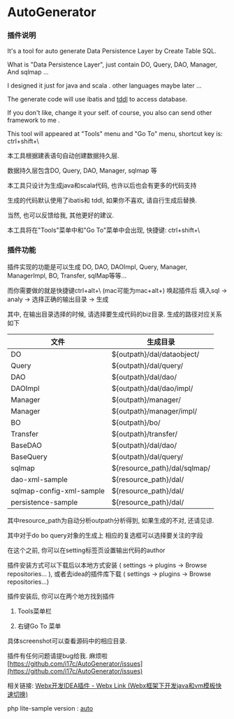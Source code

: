 # AutoGenerator


### 插件说明

It's a tool for auto generate Data Persistence Layer by Create Table SQL.

What is "Data Persistence Layer", just contain DO, Query, DAO, Manager, And sqlmap ...

I designed it just for java and scala . other languages maybe later ...

The generate code will use ibatis and <a href="https://github.com/alibaba/tb_tddl" target="_blank">tddl</a> to access database.

If you don't like, change it your self. of course, you also can send other framework to me .

This tool will appeared at "Tools" menu and "Go To" menu,  shortcut key is: ctrl+shift+\

本工具根据建表语句自动创建数据持久层. 

数据持久层包含DO, Query, DAO, Manager, sqlmap 等 

本工具只设计为生成java和scala代码, 也许以后也会有更多的代码支持 

生成的代码默认使用了ibatis和 tddl, 如果你不喜欢, 请自行生成后替换. 

当然, 也可以反馈给我, 其他更好的建议. 

本工具将在"Tools"菜单中和"Go To"菜单中会出现, 快捷键: ctrl+shift+\ 

### 插件功能

插件实现的功能是可以生成 DO, DAO, DAOImpl, Query, Manager, ManagerImpl, BO, Transfer, sqlMap等等... 

而你需要做的就是快捷键ctrl+alt+\ (mac可能为mac+alt+\) 唤起插件后 填入sql -> analy -> 选择正确的输出目录 -> 生成

其中, 在输出目录选择的时候, 请选择要生成代码的biz目录.  生成的路径对应关系如下

| 文件 | 生成目录 |
| ---- | ---- |
| DO | ${outpath}/dal/dataobject/ | 
| Query | ${outpath}/dal/query/ | 
| DAO | ${outpath}/dal/dao/ | 
| DAOImpl | ${outpath}/dal/dao/impl/ | 
| Manager| ${outpath}/manager/ | 
| Manager| ${outpath}/manager/impl/ | 
| BO| ${outpath}/bo/ | 
| Transfer | ${outpath}/transfer/ | 
| BaseDAO| ${outpath}/dal/dao/ | 
| BaseQuery| ${outpath}/dal/query/ | 
| sqlmap | ${resource_path}/dal/sqlmap/ |
| dao-xml-sample | ${resource_path}/dal/ |
| sqlmap-config-xml-sample | ${resource_path}/dal/ |
| persistence-sample |  ${resource_path}/dal/ |

其中resource_path为自动分析outpath分析得到, 如果生成的不对, 还请见谅.

其中对于do bo query对象的生成上 相应的复选框可以选择要关注的字段

在这个之前, 你可以在setting标签页设置输出代码的author

插件安装方式可以下载后以本地方式安装 ( settings -> plugins -> Browse repositories... ), 或者去idea的插件库下载 ( settings -> plugins -> Browse repositories...) 

插件安装后, 你可以在两个地方找到插件

1. Tools菜单栏

2. 右键Go To 菜单

具体screenshot可以查看源码中的相应目录.

插件有任何问题请提bug给我. 麻烦啦 [https://github.com/i17c/AutoGenerator/issues](https://github.com/i17c/AutoGenerator/issues)


相关链接: [Webx开发IDEA插件 - Webx Link (Webx框架下开发java和vm模板快速切换)](https://github.com/i17c/WebxLink)


php lite-sample version : [auto](https://github.com/i17c/auto)
